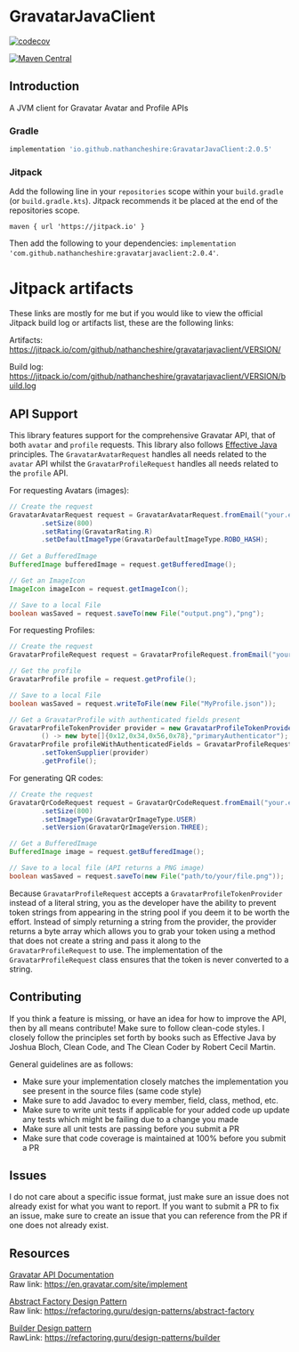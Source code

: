 # GravatarJavaClient

[![codecov](https://codecov.io/gh/NathanCheshire/GravatarJavaClient/branch/main/graph/badge.svg?token=T0DQD31N7S)](https://codecov.io/gh/NathanCheshire/GravatarJavaClient)

[![Maven Central](https://img.shields.io/maven-central/v/io.github.nathancheshire/GravatarJavaClient)](https://central.sonatype.com/artifact/io.github.nathancheshire/GravatarJavaClient)

## Introduction

A JVM client for Gravatar Avatar and Profile APIs

### Gradle

```groovy
implementation 'io.github.nathancheshire:GravatarJavaClient:2.0.5'
```

### Jitpack

Add the following line in your `repositories` scope within your `build.gradle` (or `build.gradle.kts`).
Jitpack recommends it be placed at the end of the repositories scope.

`maven { url 'https://jitpack.io' }`

Then add the following to your dependencies:
`implementation 'com.github.nathancheshire:gravatarjavaclient:2.0.4'`.

# Jitpack artifacts

These links are mostly for me but if you would like to view the official Jitpack build log or artifacts list, these
are the following links:

Artifacts: https://jitpack.io/com/github/nathancheshire/gravatarjavaclient/VERSION/

Build log: https://jitpack.io/com/github/nathancheshire/gravatarjavaclient/VERSION/build.log

## API Support

This library features support for the comprehensive Gravatar API, that of both `avatar` and `profile` requests. This
library also follows [Effective Java](https://www.amazon.com/Effective-Java-Joshua-Bloch/dp/0134685997) principles.
The `GravatarAvatarRequest` handles all needs related to the `avatar` API whilst the `GravatarProfileRequest` handles
all needs related to the `profile` API.

For requesting Avatars (images):

```java
// Create the request
GravatarAvatarRequest request = GravatarAvatarRequest.fromEmail("your.email@email.com")
        .setSize(800)
        .setRating(GravatarRating.R)
        .setDefaultImageType(GravatarDefaultImageType.ROBO_HASH);
  
// Get a BufferedImage
BufferedImage bufferedImage = request.getBufferedImage();

// Get an ImageIcon
ImageIcon imageIcon = request.getImageIcon();

// Save to a local File
boolean wasSaved = request.saveTo(new File("output.png"),"png");
```

For requesting Profiles:

```java
// Create the request
GravatarProfileRequest request = GravatarProfileRequest.fromEmail("your.email@email.com");

// Get the profile
GravatarProfile profile = request.getProfile();

// Save to a local File
boolean wasSaved = request.writeToFile(new File("MyProfile.json"));

// Get a GravatarProfile with authenticated fields present
GravatarProfileTokenProvider provider = new GravatarProfileTokenProvider(
        () -> new byte[]{0x12,0x34,0x56,0x78},"primaryAuthenticator");
GravatarProfile profileWithAuthenticatedFields = GravatarProfileRequest.fromEmail("your.email@email.com")
        .setTokenSupplier(provider)
        .getProfile();
```

For generating QR codes:

```java
// Create the request
GravatarQrCodeRequest request = GravatarQrCodeRequest.fromEmail("your.email@email.com")
        .setSize(800)
        .setImageType(GravatarQrImageType.USER)
        .setVersion(GravatarQrImageVersion.THREE);

// Get a BufferedImage
BufferedImage image = request.getBufferedImage();

// Save to a local file (API returns a PNG image)
boolean wasSaved = request.saveTo(new File("path/to/your/file.png"));
```

Because `GravatarProfileRequest` accepts a `GravatarProfileTokenProvider` instead of a literal string, you as the
developer have the ability to prevent token strings from appearing in the string pool if you deem it to be worth
the effort. Instead of simply returning a string from the provider, the provider returns a byte array which allows
you to grab your token using a method that does not create a string and pass it along to the `GravatarProfileRequest`
to use. The implementation of the `GravatarProfileRequest` class ensures that the token is never converted to a string.

## Contributing

If you think a feature is missing, or have an idea for how to improve the API, then by all means contribute! Make sure
to follow clean-code styles. I closely follow the principles set forth by books such as Effective Java by Joshua Bloch,
Clean Code, and The Clean Coder by Robert Cecil Martin.

General guidelines are as follows:

- Make sure your implementation closely matches the implementation you see present in the source files (same code style)
- Make sure to add Javadoc to every member, field, class, method, etc.
- Make sure to write unit tests if applicable for your added code up update any tests which might be failing due to a
  change you made
- Make sure all unit tests are passing before you submit a PR
- Make sure that code coverage is maintained at 100% before you submit a PR

## Issues

I do not care about a specific issue format, just make sure an issue does not already exist for what you want to report.
If you want to submit a PR to fix an issue, make sure to create an issue that you can reference from the PR if one does
not already exist.

## Resources

[Gravatar API Documentation](https://en.gravatar.com/site/implement)
<br/>
Raw link: https://en.gravatar.com/site/implement

[Abstract Factory Design Pattern](https://refactoring.guru/design-patterns/abstract-factory)
<br/>
Raw link: https://refactoring.guru/design-patterns/abstract-factory

[Builder Design pattern](https://refactoring.guru/design-patterns/builder)
<br/>
RawLink: https://refactoring.guru/design-patterns/builder
